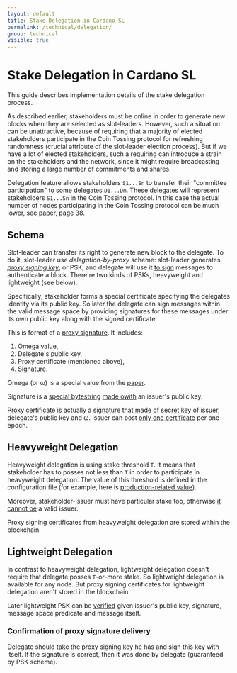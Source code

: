 ```yaml
---
layout: default
title: Stake Delegation in Cardano SL
permalink: /technical/delegation/
group: technical
visible: true
---
```

[//]: # (Reviewed at e1d0f9fb37a3f1378341716916f0321fb55698df)

# Stake Delegation in Cardano SL

This guide describes implementation details of the stake delegation process.

As described earlier, stakeholders must be online in order to generate new blocks when they are selected as slot-leaders.
However, such a situation can be unattractive, because of requiring that a majority of elected stakeholders participate in the
Coin Tossing protocol for refreshing randomness (crucial attribute of the slot-leader election process). But if we have a
lot of elected stakeholders, such a requiring can introduce a strain on the stakeholders and the network, since it might
require broadcasting and storing a large number of commitments and shares.

Delegation feature allows stakeholders `S1...Sn` to transfer their "committee participation" to some delegates `D1...Dm`.
These delegates will represent stakeholders `S1...Sn` in the Coin Tossing protocol. In this case the actual number of 
nodes participating in the Coin Tossing protocol can be much lower, see [paper](/glossary/#paper), page 38.

## Schema

Slot-leader can transfer its right to generate new block to the delegate. To do it, slot-leader use _delegation-by-proxy_
scheme: slot-leader generates [_proxy signing key_](https://github.com/input-output-hk/cardano-sl/blob/66efe143138e3b7cfb11373c05022e3b7da67d87/core/Pos/Crypto/SignTag.hs#L34), or PSK, and delegate will use it [to sign](https://github.com/input-output-hk/cardano-sl/blob/66efe143138e3b7cfb11373c05022e3b7da67d87/src/Pos/Delegation/Methods.hs#L54) messages to authenticate a block. There're two kinds of PSKs, heavyweight and lightweight (see below).

Specifically, stakeholder forms a special certificate specifying the delegates identity via its public key.
So later the delegate can sign messages within the valid message space by providing signatures for these messages
under its own public key along with the signed certificate.

This is format of a [proxy signature](https://github.com/input-output-hk/cardano-sl/blob/66efe143138e3b7cfb11373c05022e3b7da67d87/core/Pos/Crypto/Signing.hs#L309). It includes:

1. Omega value,
2. Delegate's public key,
3. Proxy certificate (mentioned above),
4. Signature.

Omega (or ω) is a special value from the [paper](/glossary/#paper).

Signature is a [special bytestring](https://github.com/input-output-hk/cardano-sl/blob/66efe143138e3b7cfb11373c05022e3b7da67d87/core/Pos/Crypto/Signing.hs#L358) [made owith](https://github.com/input-output-hk/cardano-sl/blob/66efe143138e3b7cfb11373c05022e3b7da67d87/core/Pos/Crypto/Signing.hs#L363) an issuer's public key.

[Proxy certificate](https://github.com/input-output-hk/cardano-sl/blob/4bd49d6b852e778c52c60a384a47681acec02d22/core/Pos/Crypto/Signing.hs#L211) is actually a [signature](https://github.com/input-output-hk/cardano-crypto/blob/838b064d8a59286142aa2fe14434fe7601896ddb/src/Cardano/Crypto/Wallet.hs#L73) that [made of](https://github.com/input-output-hk/cardano-sl/blob/66efe143138e3b7cfb11373c05022e3b7da67d87/core/Pos/Crypto/Signing.hs#L256) secret key of issuer, delegate's public key and ω.
Issuer can post [only one certificate](https://github.com/input-output-hk/cardano-sl/blob/9bbb9055d6937604565a9a270f068f3da17a4059/src/Pos/Delegation/Logic.hs#L303) per one epoch.

## Heavyweight Delegation

Heavyweight delegation is using stake threshold `T`. It means that stakeholder has to posses not less than `T`
in order to participate in heavyweight delegation. The value of this threshold is defined in the configuration file (for example,
here is [production-related value](https://github.com/input-output-hk/cardano-sl/blob/3afe8b5eb5445fd0333365b5d896d08fba2552f8/constants-prod.yaml#L13)).

Moreover, stakeholder-issuer must have particular stake too, otherwise [it cannot be](https://github.com/input-output-hk/cardano-sl/blob/9bbb9055d6937604565a9a270f068f3da17a4059/src/Pos/Delegation/Logic.hs#L298) a valid issuer.

Proxy signing certificates from heavyweight delegation are stored within the blockchain.

## Lightweight Delegation

In contrast to heavyweight delegation, lightweight delegation doesn't require that delegate posses `T`-or-more stake. So lightweight
delegation is available for any node. But proxy signing certificates for lightweight delegation aren't stored in the blockchain.

Later lightweight PSK can be [verified](https://github.com/input-output-hk/cardano-sl/blob/66efe143138e3b7cfb11373c05022e3b7da67d87/src/Pos/Delegation/Logic.hs#L477)
given issuer's public key, signature, message space predicate and message itself.

### Confirmation of proxy signature delivery

Delegate should take the proxy signing key he has and sign this key with itself. If the signature is correct,
then it was done by delegate (guaranteed by PSK scheme).
